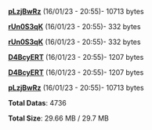 [**pLzjBwRz**](/data/pLzjBwRz.txt) (16/01/23 - 20:55)- 10713 bytes

[**rUn0S3qK**](/data/rUn0S3qK.txt) (16/01/23 - 20:55)- 332 bytes

[**rUn0S3qK**](/data/rUn0S3qK.txt) (16/01/23 - 20:55)- 332 bytes

[**D4BcyERT**](/data/D4BcyERT.txt) (16/01/23 - 20:55)- 1207 bytes

[**D4BcyERT**](/data/D4BcyERT.txt) (16/01/23 - 20:55)- 1207 bytes

[**pLzjBwRz**](/data/pLzjBwRz.txt) (16/01/23 - 20:55)- 10713 bytes

**Total Datas**: 4736

**Total Size**: 29.66 MB / 29.7 MB